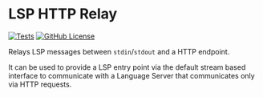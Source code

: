 # LSP HTTP Relay

[![Tests](https://github.com/kfischer-okarin/lsp-http-relay/actions/workflows/test.yml/badge.svg)](https://github.com/kfischer-okarin/lsp-http-relay/actions/workflows/test.yml)
[![GitHub License](https://img.shields.io/github/license/kfischer-okarin/lsp-http-relay)](./LICENSE)


Relays LSP messages between `stdin`/`stdout` and a HTTP endpoint.

It can be used to provide a LSP entry point via the default stream based interface to communicate with a
Language Server that communicates only via HTTP requests.
